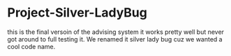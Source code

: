 # Project-Silver-LadyBug
this is the final versoin of the advising system it works pretty well but never got around to full testing it. We renamed it silver lady bug cuz we wanted a cool code name.
